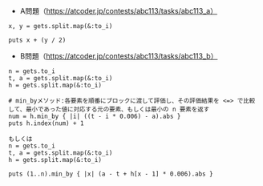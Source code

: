 - A問題（https://atcoder.jp/contests/abc113/tasks/abc113_a）

```
x, y = gets.split.map(&:to_i)

puts x + (y / 2)
```

- B問題（https://atcoder.jp/contests/abc113/tasks/abc113_b）
```
n = gets.to_i
t, a = gets.split.map(&:to_i)
h = gets.split.map(&:to_i)

# min_byメソッド:各要素を順番にブロックに渡して評価し、その評価結果を <=> で比較して、最小であった値に対応する元の要素、もしくは最小の n 要素を返す
num = h.min_by { |i| ((t - i * 0.006) - a).abs }
puts h.index(num) + 1

もしくは
n = gets.to_i
t, a = gets.split.map(&:to_i)
h = gets.split.map(&:to_i)

puts (1..n).min_by { |x| (a - t + h[x - 1] * 0.006).abs }
```
